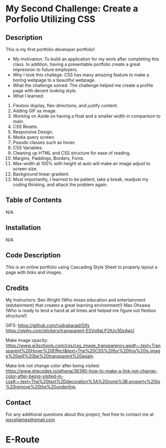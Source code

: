 # My Second Challenge: Create a Porfolio Utilizing CSS

## Description

This is my first portfolio developer portfolio!

- My motivation:  To build an application for my work after completing this class.  In addition, having a presentable portfolio create a great impression to future employers. 
- Why I took this challege: CSS has many amazing feature to make a boring webpage to a beautiful webpage. 
- What the challenge solved:  The challenge helped me create a profile page with decent looking style.
- What I learned:  

1. Flexbox display, flex-directions, and justify content. 
2. Adding GIF as image.
3. Working on Aside on having a float and a smaller width in comparison to main.
4. CSS Resets.
5. Responsive Design. 
6. Media query screen.
7. Pseudo classes such as hover.
8. CSS Variables.
9. Cleaning up HTML and CSS structure for ease of reading.
10. Margins, Paddings, Borders, Fonts.
11. Max-width at 100% with height at auto will make an image adjust to screen size.
12. Background linear gradient.
13. Most importantly, I learned to be patient, take a break, readjust my coding thinking, and attack the problem again.



## Table of Contents

N/A


## Installation

N/A

## Code Description

This is an online portfolio using Cascading Style Sheet to properly layout a page with links and images. 


## Credits

My Instructors:
Ben Wright (Who mixes education and entertainment (edutainment) that creates a great learning environment!)
Max Ohsawa (Who is ready to lend a hand at all times and helped me figure out flexbox structure!)

GIFS:
https://github.com/rudrabarad/Gifs
https://giphy.com/stickers/transparent-ESVq9aLP2tUv3DxAwU

Make image opacity:
https://www.w3schools.com/css/css_image_transparency.asp#:~:text=Transparent%20Hover%20Effect&text=The%20CSS%20for%20this%20is,image%20will%20be%20transparent%20again.

Make link not change color after being visited:
 https://www.shecodes.io/athena/36390-how-to-make-a-link-not-change-color-after-being-visited-in-css#:~:text=The%20text%2Ddecoration%3A%20none%3B,property%20to%20remove%20the%20underline.

## Contact
For any additional questions about this project, feel free to contact me at jesceljames@gmail.com




# E-Route
